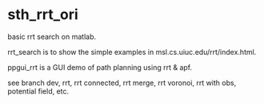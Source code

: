 # sth_rrt_ori

basic rrt search on  matlab. 


rrt_search is to show the simple examples in msl.cs.uiuc.edu/rrt/index.html. 

ppgui_rrt is a GUI demo of path planning using rrt & apf.

see branch dev, rrt, rrt connected, rrt merge, rrt voronoi, rrt with obs, potential field, etc.
